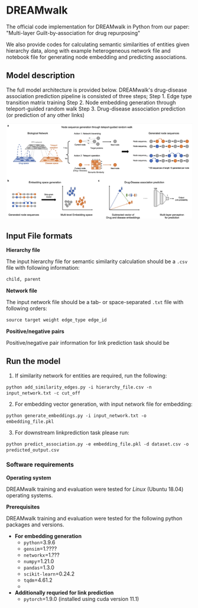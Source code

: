# DREAMwalk
The official code implementation for DREAMwalk in Python from our paper: "Multi-layer Guilt-by-association for drug repurposing"

We also provide codes for calculating semantic similarities of entities given hierarchy data, along with example heterogeneous network file and notebook file for generating node embedding and predicting associations.

## Model description

The full model architecture is provided below. DREAMwalk's drug-disease association prediction pipeline is consisted of three steps;
Step 1. Edge type transition matrix training
Step 2. Node embedding generation through teleport-guided random walk
Step 3. Drug-disease association prediction (or prediction of any other links)

![model1](img/model_overview.png)

## Input File formats

**Hierarchy file**

The input hierarchy file for semantic similarity calculation should be a `.csv` file with following information:
```python
child, parent
```

**Network file**

The input network file should be a tab- or space-separated `.txt` file with following orders:
```python
source target weight edge_type edge_id
```

**Positive/negative pairs**

Positive/negative pair information for link prediction task should be 


## Run the model
1. If similarity network for entities are required, run the following:
```
python add_similarity_edges.py -i hierarchy_file.csv -n input_network.txt -c cut_off
```

2. For embedding vector generation, with input network file for embedding:
```
python generate_embeddings.py -i input_network.txt -o embedding_file.pkl
```

3. For downstream linkprediction task please run: 
```
python predict_association.py -e embedding_file.pkl -d dataset.csv -o predicted_output.csv
```

### Software requirements

**Operating system**

DREAMwalk training and evaluation were tested for *Linux* (Ubuntu 18.04) operating systems.

**Prerequisites**

DREAMwalk training and evaluation were tested for the following python packages and versions.

- **For embedding generation**
  - `python`=3.9.6
  - `gensim`=1.????
  - `networkx`=1.???
  - `numpy`=1.21.0
  - `pandas`=1.3.0
  - `scikit-learn`=0.24.2
  - `tqdm`=4.61.2
  - 
- **Additionally requried for link prediction**
  - `pytorch`=1.9.0 (installed using cuda version 11.1)
